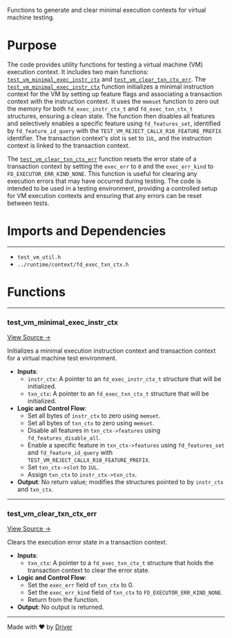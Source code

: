 <!--------------------------------------------------------------------------------->
<!-- IMPORTANT: This file is auto-generated by Driver (https://driver.ai). -------->
<!-- Manual edits may be overwritten on future commits. --------------------------->
<!--------------------------------------------------------------------------------->

Functions to generate and clear minimal execution contexts for virtual machine testing.

# Purpose
The code provides utility functions for testing a virtual machine (VM) execution context. It includes two main functions: [`test_vm_minimal_exec_instr_ctx`](<#test_vm_minimal_exec_instr_ctx>) and [`test_vm_clear_txn_ctx_err`](<#test_vm_clear_txn_ctx_err>). The [`test_vm_minimal_exec_instr_ctx`](<#test_vm_minimal_exec_instr_ctx>) function initializes a minimal instruction context for the VM by setting up feature flags and associating a transaction context with the instruction context. It uses the `memset` function to zero out the memory for both `fd_exec_instr_ctx_t` and `fd_exec_txn_ctx_t` structures, ensuring a clean state. The function then disables all features and selectively enables a specific feature using `fd_features_set`, identified by `fd_feature_id_query` with the `TEST_VM_REJECT_CALLX_R10_FEATURE_PREFIX` identifier. The transaction context's slot is set to `1UL`, and the instruction context is linked to the transaction context.

The [`test_vm_clear_txn_ctx_err`](<#test_vm_clear_txn_ctx_err>) function resets the error state of a transaction context by setting the `exec_err` to `0` and the `exec_err_kind` to `FD_EXECUTOR_ERR_KIND_NONE`. This function is useful for clearing any execution errors that may have occurred during testing. The code is intended to be used in a testing environment, providing a controlled setup for VM execution contexts and ensuring that any errors can be reset between tests.
# Imports and Dependencies

---
- `test_vm_util.h`
- `../runtime/context/fd_exec_txn_ctx.h`


# Functions

---
### test\_vm\_minimal\_exec\_instr\_ctx<!-- {{#callable:test_vm_minimal_exec_instr_ctx}} -->
[View Source →](<../../../../../src/flamenco/vm/test_vm_util.c#L6>)

Initializes a minimal execution instruction context and transaction context for a virtual machine test environment.
- **Inputs**:
    - `instr_ctx`: A pointer to an `fd_exec_instr_ctx_t` structure that will be initialized.
    - `txn_ctx`: A pointer to an `fd_exec_txn_ctx_t` structure that will be initialized.
- **Logic and Control Flow**:
    - Set all bytes of `instr_ctx` to zero using `memset`.
    - Set all bytes of `txn_ctx` to zero using `memset`.
    - Disable all features in `txn_ctx->features` using `fd_features_disable_all`.
    - Enable a specific feature in `txn_ctx->features` using `fd_features_set` and `fd_feature_id_query` with `TEST_VM_REJECT_CALLX_R10_FEATURE_PREFIX`.
    - Set `txn_ctx->slot` to `1UL`.
    - Assign `txn_ctx` to `instr_ctx->txn_ctx`.
- **Output**: No return value; modifies the structures pointed to by `instr_ctx` and `txn_ctx`.


---
### test\_vm\_clear\_txn\_ctx\_err<!-- {{#callable:test_vm_clear_txn_ctx_err}} -->
[View Source →](<../../../../../src/flamenco/vm/test_vm_util.c#L21>)

Clears the execution error state in a transaction context.
- **Inputs**:
    - `txn_ctx`: A pointer to a `fd_exec_txn_ctx_t` structure that holds the transaction context to clear the error state.
- **Logic and Control Flow**:
    - Set the `exec_err` field of `txn_ctx` to 0.
    - Set the `exec_err_kind` field of `txn_ctx` to `FD_EXECUTOR_ERR_KIND_NONE`.
    - Return from the function.
- **Output**: No output is returned.



---
Made with ❤️ by [Driver](https://www.driver.ai/)